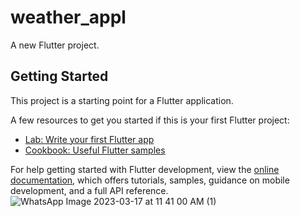 # weather_appl

A new Flutter project.

## Getting Started

This project is a starting point for a Flutter application.

A few resources to get you started if this is your first Flutter project:

- [Lab: Write your first Flutter app](https://docs.flutter.dev/get-started/codelab)
- [Cookbook: Useful Flutter samples](https://docs.flutter.dev/cookbook)

For help getting started with Flutter development, view the
[online documentation](https://docs.flutter.dev/), which offers tutorials,
samples, guidance on mobile development, and a full API reference.
![WhatsApp Image 2023-03-17 at 11 41 00 AM (1)](https://user-images.githubusercontent.com/62253501/225826640-b0cf17b0-93c7-42fd-9741-d9a4827608ef.jpeg)
